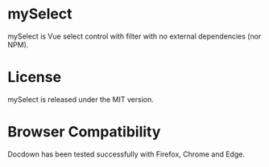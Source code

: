 # mySelect
mySelect is Vue select control with filter with no external dependencies (nor NPM).

# License
mySelect is released under the MIT version.

# Browser Compatibility
Docdown has been tested successfully with Firefox, Chrome and Edge.
